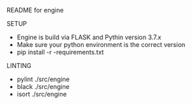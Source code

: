 README for engine

SETUP
- Engine is build via FLASK and Pythin version 3.7.x
- Make sure your python environment is the correct version
- pip install -r -requirements.txt

LINTING
- pylint ./src/engine
- black ./src/engine
- isort ./src/engine